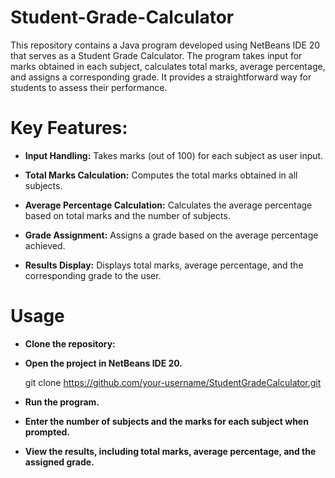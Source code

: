 # Student-Grade-Calculator
 This repository contains a Java program developed using NetBeans IDE 20 that serves as a Student Grade Calculator. The program takes input for marks obtained in each subject, calculates total marks, average percentage, and assigns a corresponding grade. It provides a straightforward way for students to assess their performance.
# Key Features:
 * **Input Handling:** Takes marks (out of 100) for each subject as user input.
   
 * **Total Marks Calculation:** Computes the total marks obtained in all subjects.
   
 * **Average Percentage Calculation:** Calculates the average percentage based on total marks and the number of subjects.
   
 * **Grade Assignment:** Assigns a grade based on the average percentage achieved.
   
 * **Results Display:** Displays total marks, average percentage, and the corresponding grade to the user.

# Usage

* **Clone the repository:**

* **Open the project in NetBeans IDE 20.**
  
    git clone https://github.com/your-username/StudentGradeCalculator.git

* **Run the program.**

* **Enter the number of subjects and the marks for each subject when prompted.**

* **View the results, including total marks, average percentage, and the assigned grade.**


